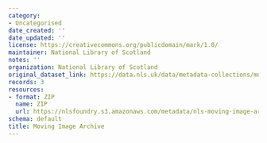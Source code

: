 ```yaml
---
category:
- Uncategorised
date_created: ''
date_updated: ''
license: https://creativecommons.org/publicdomain/mark/1.0/
maintainer: National Library of Scotland
notes: ''
organization: National Library of Scotland
original_dataset_link: https://data.nls.uk/data/metadata-collections/moving-image-archive/
records: 3
resources:
- format: ZIP
  name: ZIP
  url: https://nlsfoundry.s3.amazonaws.com/metadata/nls-moving-image-archive.zip
schema: default
title: Moving Image Archive
---
```

